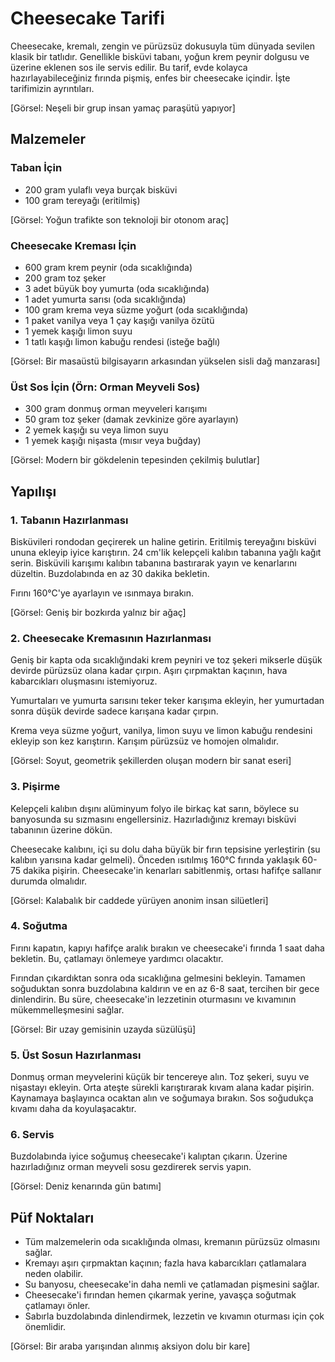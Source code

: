 # Cheesecake Tarifi

Cheesecake, kremalı, zengin ve pürüzsüz dokusuyla tüm dünyada sevilen klasik bir tatlıdır. Genellikle bisküvi tabanı, yoğun krem peynir dolgusu ve üzerine eklenen sos ile servis edilir. Bu tarif, evde kolayca hazırlayabileceğiniz fırında pişmiş, enfes bir cheesecake içindir. İşte tarifimizin ayrıntıları.

[Görsel: Neşeli bir grup insan yamaç paraşütü yapıyor]

## Malzemeler

### Taban İçin

*   200 gram yulaflı veya burçak bisküvi
*   100 gram tereyağı (eritilmiş)

[Görsel: Yoğun trafikte son teknoloji bir otonom araç]

### Cheesecake Kreması İçin

*   600 gram krem peynir (oda sıcaklığında)
*   200 gram toz şeker
*   3 adet büyük boy yumurta (oda sıcaklığında)
*   1 adet yumurta sarısı (oda sıcaklığında)
*   100 gram krema veya süzme yoğurt (oda sıcaklığında)
*   1 paket vanilya veya 1 çay kaşığı vanilya özütü
*   1 yemek kaşığı limon suyu
*   1 tatlı kaşığı limon kabuğu rendesi (isteğe bağlı)

[Görsel: Bir masaüstü bilgisayarın arkasından yükselen sisli dağ manzarası]

### Üst Sos İçin (Örn: Orman Meyveli Sos)

*   300 gram donmuş orman meyveleri karışımı
*   50 gram toz şeker (damak zevkinize göre ayarlayın)
*   2 yemek kaşığı su veya limon suyu
*   1 yemek kaşığı nişasta (mısır veya buğday)

[Görsel: Modern bir gökdelenin tepesinden çekilmiş bulutlar]

## Yapılışı

### 1. Tabanın Hazırlanması

Bisküvileri rondodan geçirerek un haline getirin. Eritilmiş tereyağını bisküvi ununa ekleyip iyice karıştırın. 24 cm'lik kelepçeli kalıbın tabanına yağlı kağıt serin. Bisküvili karışımı kalıbın tabanına bastırarak yayın ve kenarlarını düzeltin. Buzdolabında en az 30 dakika bekletin.

Fırını 160°C'ye ayarlayın ve ısınmaya bırakın.

[Görsel: Geniş bir bozkırda yalnız bir ağaç]

### 2. Cheesecake Kremasının Hazırlanması

Geniş bir kapta oda sıcaklığındaki krem peyniri ve toz şekeri mikserle düşük devirde pürüzsüz olana kadar çırpın. Aşırı çırpmaktan kaçının, hava kabarcıkları oluşmasını istemiyoruz.

Yumurtaları ve yumurta sarısını teker teker karışıma ekleyin, her yumurtadan sonra düşük devirde sadece karışana kadar çırpın.

Krema veya süzme yoğurt, vanilya, limon suyu ve limon kabuğu rendesini ekleyip son kez karıştırın. Karışım pürüzsüz ve homojen olmalıdır.

[Görsel: Soyut, geometrik şekillerden oluşan modern bir sanat eseri]

### 3. Pişirme

Kelepçeli kalıbın dışını alüminyum folyo ile birkaç kat sarın, böylece su banyosunda su sızmasını engellersiniz. Hazırladığınız kremayı bisküvi tabanının üzerine dökün.

Cheesecake kalıbını, içi su dolu daha büyük bir fırın tepsisine yerleştirin (su kalıbın yarısına kadar gelmeli). Önceden ısıtılmış 160°C fırında yaklaşık 60-75 dakika pişirin. Cheesecake'in kenarları sabitlenmiş, ortası hafifçe sallanır durumda olmalıdır.

[Görsel: Kalabalık bir caddede yürüyen anonim insan silüetleri]

### 4. Soğutma

Fırını kapatın, kapıyı hafifçe aralık bırakın ve cheesecake'i fırında 1 saat daha bekletin. Bu, çatlamayı önlemeye yardımcı olacaktır.

Fırından çıkardıktan sonra oda sıcaklığına gelmesini bekleyin. Tamamen soğuduktan sonra buzdolabına kaldırın ve en az 6-8 saat, tercihen bir gece dinlendirin. Bu süre, cheesecake'in lezzetinin oturmasını ve kıvamının mükemmelleşmesini sağlar.

[Görsel: Bir uzay gemisinin uzayda süzülüşü]

### 5. Üst Sosun Hazırlanması

Donmuş orman meyvelerini küçük bir tencereye alın. Toz şekeri, suyu ve nişastayı ekleyin. Orta ateşte sürekli karıştırarak kıvam alana kadar pişirin. Kaynamaya başlayınca ocaktan alın ve soğumaya bırakın. Sos soğudukça kıvamı daha da koyulaşacaktır.

### 6. Servis

Buzdolabında iyice soğumuş cheesecake'i kalıptan çıkarın. Üzerine hazırladığınız orman meyveli sosu gezdirerek servis yapın.

[Görsel: Deniz kenarında gün batımı]

## Püf Noktaları

*   Tüm malzemelerin oda sıcaklığında olması, kremanın pürüzsüz olmasını sağlar.
*   Kremayı aşırı çırpmaktan kaçının; fazla hava kabarcıkları çatlamalara neden olabilir.
*   Su banyosu, cheesecake'in daha nemli ve çatlamadan pişmesini sağlar.
*   Cheesecake'i fırından hemen çıkarmak yerine, yavaşça soğutmak çatlamayı önler.
*   Sabırla buzdolabında dinlendirmek, lezzetin ve kıvamın oturması için çok önemlidir.

[Görsel: Bir araba yarışından alınmış aksiyon dolu bir kare]